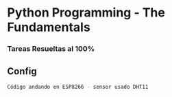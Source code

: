 # Python Programming - The Fundamentals 

<h3>Tareas Resueltas al 100% </h3>

## Config
```bash
Código andando en ESP8266 - sensor usado DHT11
```
